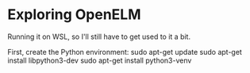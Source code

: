# Exploring OpenELM
Running it on WSL, so I'll still have to get used to it a bit.

First, create the Python environment:
  sudo apt-get update
  sudo apt-get install libpython3-dev
  sudo apt-get install python3-venv

